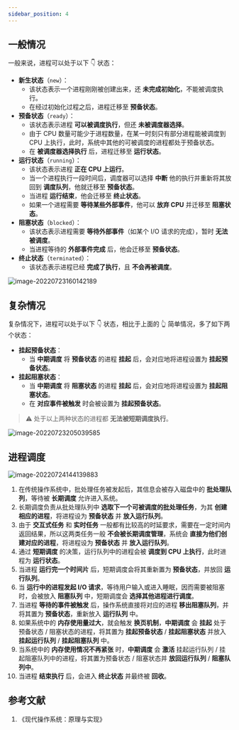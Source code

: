 ```yaml
---
sidebar_position: 4
---
```


## 一般情况

一般来说，进程可以处于以下 :point_down: 状态：

- **新生状态**（`new`）：
  - 该状态表示一个进程刚刚被创建出来，还 **未完成初始化**，不能被调度执行。
  - 在经过初始化过程之后，进程迁移至 **预备状态**。
- **预备状态**（`ready`）：
  - 该状态表示进程 **可以被调度执行**，但还 **未被调度器选择**。
  - 由于 CPU 数量可能少于进程数量，在某一时刻只有部分进程能被调度到 CPU 上执行，此时，系统中其他的可被调度的进程都处于预备状态。
  - 在 **被调度器选择执行** 后，进程迁移至 **运行状态**。
- **运行状态**（`running`）：
  - 该状态表示进程 **正在 CPU 上运行**。
  - 当一个进程执行一段时间后，调度器可以选择 **中断** 他的执行并重新将其放回到 **调度队列**，他就迁移至 **预备状态**。
  - 当进程 **运行结束**，他会迁移至 **终止状态**。
  - 如果一个进程需要 **等待某些外部事件**，他可以 **放弃 CPU** 并迁移至 **阻塞状态**。
- **阻塞状态**（`blocked`）：
  - 该状态表示进程需要 **等待外部事件**（如某个 I/O 请求的完成），暂时 **无法被调度**。
  - 当进程等待的 **外部事件完成** 后，他会迁移至 **预备状态**。
- **终止状态**（`terminated`）：
  - 该状态表示进程已经 **完成了执行**，且 **不会再被调度**。

![image-20220723160142189](https://notebook.grayson.top/media/202207/2022-07-23_160146_5254400.16806153497324605.png)

## 复杂情况

复杂情况下，进程可以处于以下 :point_down: 状态，相比于上面的 :point_up_2: 简单情况，多了如下两个状态：

- **挂起预备状态**：
  - 当 **中期调度** 将 **预备状态** 的进程 **挂起** 后，会对应地将进程设置为 **挂起预备状态**。
- **挂起阻塞状态**：
  - 当 **中期调度** 将 **阻塞状态** 的进程 **挂起** 后，会对应地将进程设置为 **挂起阻塞状态**。
  - 在 **对应事件被触发** 时会被设置为 **挂起预备状态**。

> ⚠️ 处于以上两种状态的进程都 **无法被短期调度执行**。

![image-20220723205039585](https://notebook.grayson.top/media/202207/2022-07-23_205045_0122300.9522581985429909.png)



## 进程调度

![image-20220724144139883](https://notebook.grayson.top/media/202207/2022-07-24_144146_2298730.020916809527830482.png)

1. 在传统操作系统中，批处理任务被发起后，其信息会被存入磁盘中的 **批处理队列**，等待被 **长期调度** 允许进入系统。
2. 长期调度负责从批处理队列中 **选取下一个可被调度的批处理任务**，为其 **创建相应的进程**，将进程设为 **预备状态** 并 **放入运行队列**。
3. 由于 **交互式任务** 和 **实时任务** 一般都有比较高的时延要求，需要在一定时间内返回结果，所以这两类任务一般 **不会被长期调度管理**，系统会 **直接为他们创建对应的进程**，将进程设为 **预备状态** 并 **放入运行队列**。
4. 通过 **短期调度** 的决策，运行队列中的进程会被 **调度到 CPU 上执行**，此时进程为 **运行状态**。
5. 当进程 **运行完一个时间片** 后，短期调度会将其重新置为 **预备状态**，并放回 **运行队列**。
6. 当 **运行中的进程发起 I/O 请求**，等待用户输入或进入睡眠，因而需要被阻塞时，会被放入 **阻塞队列** 中，短期调度会 **选择其他进程进行调度**。
7. 当进程 **等待的事件被触发** 后，操作系统直接将对应的进程 **移出阻塞队列**，并将其置为 **预备状态**，重新放入 **运行队列** 中。
8. 如果系统中的 **内存使用量过大**，就会触发 **换页机制**，**中期调度** 会 **挂起** 处于预备状态 / 阻塞状态的进程，将其置为 **挂起预备状态** / **挂起阻塞状态** 并放入 **挂起运行队列** / **挂起阻塞队列** 中。
9. 当系统中的 **内存使用情况不再紧张** 时，**中期调度** 会 **激活** 挂起运行队列 / 挂起阻塞队列中的进程，将其置为预备状态 / 阻塞状态并 **放回运行队列** / **阻塞队列中**。
10. 当进程 **结束执行** 后，会进入 **终止状态** 并最终被 **回收**。

## 参考文献

1. 《现代操作系统：原理与实现》
